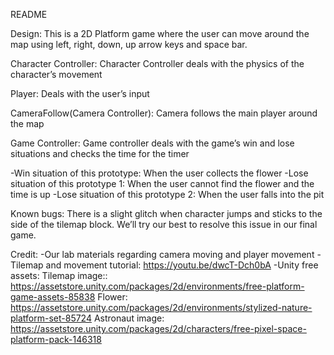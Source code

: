README

Design:
This is a 2D Platform game where the user can move around the map using left, right, down, up arrow keys and space bar. 

Character Controller: Character Controller deals with the physics of the character’s movement

Player: Deals with the user’s input

CameraFollow(Camera Controller): Camera follows the main player around the map

Game Controller: Game controller deals with the game’s win and lose situations and checks the time for the timer

-Win situation of this prototype: When the user collects the flower
-Lose situation of this prototype 1: When the user cannot find the flower and the time is up
-Lose situation of this prototype 2: When the user falls into the pit


Known bugs: There is a slight glitch when character jumps and sticks to the side of the tilemap block. We’ll try our best to resolve this issue in our final game. 

Credit: 
-Our lab materials regarding camera moving and player movement
-Tilemap and movement tutorial: https://youtu.be/dwcT-Dch0bA
-Unity free assets: 
Tilemap image:: https://assetstore.unity.com/packages/2d/environments/free-platform-game-assets-85838
Flower: 
https://assetstore.unity.com/packages/2d/environments/stylized-nature-platform-set-85724
Astronaut image: 
https://assetstore.unity.com/packages/2d/characters/free-pixel-space-platform-pack-146318
